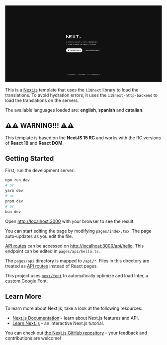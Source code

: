 ![](https://github.com/SantosAlarcon/nextjs-i18n-template/blob/main/public/nextjs-i18n-template.webp)

This is a [Next.js](https://nextjs.org) template that uses the `i18next` library to load the translations. To avoid hydration errors, it uses the `i18next-http-backend` to load the translations on the servers.

The available languages loaded are: **english**, **spanish** and **catalian**.

## ⚠️⚠️ WARNING!!! ⚠️⚠️

This template is based on the **NextJS 15 RC** and works with the RC versions of **React 19** and **React DOM**.

## Getting Started

First, run the development server:

```bash
npm run dev
# or
yarn dev
# or
pnpm dev
# or
bun dev
```

Open [http://localhost:3000](http://localhost:3000) with your browser to see the result.

You can start editing the page by modifying `pages/index.tsx`. The page auto-updates as you edit the file.

[API routes](https://nextjs.org/docs/pages/building-your-application/routing/api-routes) can be accessed on [http://localhost:3000/api/hello](http://localhost:3000/api/hello). This endpoint can be edited in `pages/api/hello.ts`.

The `pages/api` directory is mapped to `/api/*`. Files in this directory are treated as [API routes](https://nextjs.org/docs/pages/building-your-application/routing/api-routes) instead of React pages.

This project uses [`next/font`](https://nextjs.org/docs/pages/building-your-application/optimizing/fonts) to automatically optimize and load Inter, a custom Google Font.

## Learn More

To learn more about Next.js, take a look at the following resources:

- [Next.js Documentation](https://nextjs.org/docs) - learn about Next.js features and API.
- [Learn Next.js](https://nextjs.org/learn-pages-router) - an interactive Next.js tutorial.

You can check out [the Next.js GitHub repository](https://github.com/vercel/next.js) - your feedback and contributions are welcome!

